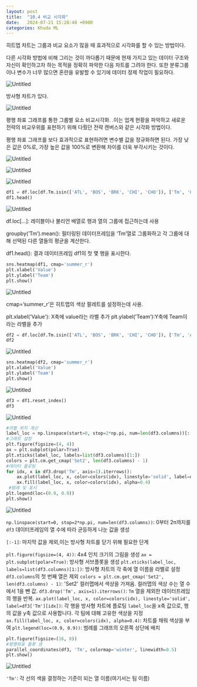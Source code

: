 ```yaml
---
layout: post
title:  "10.4 비교 시각화"
date:   2024-07-21 15:28:48 +0900
categories: Khuda ML
---
```

히트맵 차트는 그룹과 비교 요소가 많을 때 효과적으로 시각화를 할 수 있는 방법이다. 

다른 시각화 방법에 비해 그리는 것이 까다롭기 때문에 현재 가지고 있는 데이터 구조와 자신이 확인하고자 하는 목적을 정확히 파악한 다음 차트를 그려야 한다. 또한 분류그룹이나 변수가 너무 많으면 혼란을 유발할 수 있기에 데이터 정제 작업이 필요하다. 

![Untitled](https://prod-files-secure.s3.us-west-2.amazonaws.com/7af498a2-beb6-449d-a194-c4c8afcd1e0a/4cebbaa1-3224-4217-b65b-a6e16bc4edd2/Untitled.png)

방사형 차트가 있다.

![Untitled](https://prod-files-secure.s3.us-west-2.amazonaws.com/7af498a2-beb6-449d-a194-c4c8afcd1e0a/dc5ae1ad-dcbe-483c-83b4-885fecef223b/Untitled.png)

평행 좌표 그래프를 통한 그룹별 요소 비교시각화. .이는 업계 현황을 파악하고 새로운 전략의 비교우위를 표현하기 위해 다뤘던 전략 캔버스와 같은 시각화 방법이다. 

평행 좌표 그래프를 보다 효과적으로 표현하려면 변수별 값을 정규화하면 된다. 가장 낮은 값은 0%로, 가장 높은 값을 100%로 변환해 차이를 더욱 부각시키는 것이다. 

![Untitled](https://prod-files-secure.s3.us-west-2.amazonaws.com/7af498a2-beb6-449d-a194-c4c8afcd1e0a/f3f109fb-f961-4e00-8b7b-07108bf1a3b6/Untitled.png)

![Untitled](https://prod-files-secure.s3.us-west-2.amazonaws.com/7af498a2-beb6-449d-a194-c4c8afcd1e0a/d9abfc26-535b-47cc-9eac-076e060d53d7/Untitled.png)

![Untitled](https://prod-files-secure.s3.us-west-2.amazonaws.com/7af498a2-beb6-449d-a194-c4c8afcd1e0a/9782bed1-f614-4696-9d6d-f6981cf58b64/Untitled.png)

```python
df1 = df.loc[df.Tm.isin(['ATL', 'BOS', 'BRK', 'CHI', 'CHO']), ['Tm', 'ORB%', 'TRB%', 'AST%', 'BLK%', 'USG%']].groupby('Tm').mean()
df1.head()
```

![Untitled](https://prod-files-secure.s3.us-west-2.amazonaws.com/7af498a2-beb6-449d-a194-c4c8afcd1e0a/7d3cb30b-9219-408e-b9a8-f412cf348a29/Untitled.png)

df.loc[…]: 레이블이나 불리언 배열로 행과 열의 그룹에 접근하는데 사용

groupby(’Tm’).mean(): 필터링된 데이터프레임을 ‘Tm’열로 그룹화하고 각 그룹에 대해 선택된 다른 열들의 평균을 계산한다.

df1.head(): 결과 데이터프레임 df1의 첫 몇 행을 표시한다. 

```python
sns.heatmap(df1, cmap='summer_r')
plt.xlabel('Value')
plt.ylabel('Team')
plt.show()
```

![Untitled](https://prod-files-secure.s3.us-west-2.amazonaws.com/7af498a2-beb6-449d-a194-c4c8afcd1e0a/c5142323-ff31-4e5c-85eb-546bc2c257cb/Untitled.png)

cmap=’summer_r’은 히트맵의 색상 팔레트를 설정하는데 사용. 

plt.xlabel('Value'): X축에 value라는 라벨 추가
plt.ylabel('Team'):Y축에 Team이라는 라벨을 추가

```python
df2 = df.loc[df.Tm.isin(['ATL', 'BOS', 'BRK', 'CHI', 'CHO']), ['Tm', 'Age', 'G']].groupby(['Tm', 'Age']).mean().reset_index().pivot(index='Tm', columns='Age', values='G')
df2
```

![Untitled](https://prod-files-secure.s3.us-west-2.amazonaws.com/7af498a2-beb6-449d-a194-c4c8afcd1e0a/56335d88-bd9a-431b-b9f3-ee6234e9e3b1/Untitled.png)

```python
sns.heatmap(df2, cmap='summer_r')
plt.xlabel('Value')
plt.ylabel('Team')
plt.show()
```

![Untitled](https://prod-files-secure.s3.us-west-2.amazonaws.com/7af498a2-beb6-449d-a194-c4c8afcd1e0a/63f46a58-b1e7-4515-a53f-49f0eef0e70c/Untitled.png)

```python
df3 = df1.reset_index()
df3
```

![Untitled](https://prod-files-secure.s3.us-west-2.amazonaws.com/7af498a2-beb6-449d-a194-c4c8afcd1e0a/f62e72dc-5bff-4e40-be3d-0233c2b3d958/Untitled.png)

```python
#라벨 위치 계산
label_loc = np.linspace(start=0, stop=2*np.pi, num=len(df3.columns))[:-1]
#그래프 설정
plt.figure(figsize=(4, 4))
ax = plt.subplot(polar=True)
plt.xticks(label_loc, labels=list(df3.columns)[1:])
colors = plt.cm.get_cmap('Set2', len(df3.columns) - 1)
#데이터 플로팅
for idx, x in df3.drop('Tm', axis=1).iterrows():
    ax.plot(label_loc, x, color=colors(idx), linestyle='solid', label=df3['Tm'][idx])
    ax.fill(label_loc, x, color=colors(idx), alpha=0.4)
 #범례 및 표시
plt.legend(loc=(0.9, 0.9))
plt.show()
```

![Untitled](https://prod-files-secure.s3.us-west-2.amazonaws.com/7af498a2-beb6-449d-a194-c4c8afcd1e0a/c4cd51c5-aee6-49dd-8739-3c65e30e3d4a/Untitled.png)

`np.linspace(start=0, stop=2*np.pi, num=len(df3.columns))`: 0부터 2π까지를 `df3` 데이터프레임의 열 수에 따라 균등하게 나눈 값을 생성

`[:-1]`: 마지막 값을 제외,이는 방사형 차트를 닫기 위해 필요한 단계

`plt.figure(figsize=(4, 4))`: 4x4 인치 크기의 그림을 생성
`ax = plt.subplot(polar=True)`: 방사형 서브플롯을 생성
`plt.xticks(label_loc, labels=list(df3.columns)[1:])`: 방사형 차트의 각 축에 열 이름을 라벨로 설정 `df3.columns`의 첫 번째 열은 제외
`colors = plt.cm.get_cmap('Set2', len(df3.columns) - 1)`: 'Set2' 컬러맵에서 색상을 가져옴. 컬러맵의 색상 수는 열 수에서 1을 뺀 값.
`df3.drop('Tm', axis=1).iterrows()`: `Tm` 열을 제외한 데이터프레임의 행을 반복.
`ax.plot(label_loc, x, color=colors(idx), linestyle='solid', label=df3['Tm'][idx])`: 각 행을 방사형 차트에 플로팅
`label_loc`을 x축 값으로, 행의 값을 y축 값으로 사용합니다. 각 팀에 대해 고유한 색상을 지정
`ax.fill(label_loc, x, color=colors(idx), alpha=0.4)`: 차트를 채워 색상을 부여
`plt.legend(loc=(0.9, 0.9))`: 범례를 그래프의 오른쪽 상단에 배치

```python
plt.figure(figsize=(16, 8))
#평행좌표 플롯 생
parallel_coordinates(df3, 'Tm', colormap='winter', linewidth=0.5)
plt.show()
```

![Untitled](https://prod-files-secure.s3.us-west-2.amazonaws.com/7af498a2-beb6-449d-a194-c4c8afcd1e0a/b4c32afb-6e02-4cfe-8869-0a9800ab4257/Untitled.png)

`'Tm'`: 각 선의 색을 결정하는 기준이 되는 열 이름(여기서는 팀 이름)
